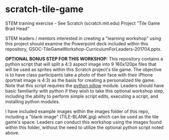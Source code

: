 # scratch-tile-game
STEM training exercise - See Scratch (scratch.mit.edu) Project "Tile Game Brad Head"

STEM leaders / mentors interested in creating a "learning workshop" using this project should examine the Powerpoint deck included within this repository, GSOC-TileGameWorkshop-CurriculumForLeaders-201704.pptx.

**OPTIONAL BONUS STEP FOR THIS WORKSHOP:** This repository contains a python script that will split a 4:3 aspect image into 9 160x120px files that will be used as sprites within this Scratch project's tile game.  The objective is to have class participants take a photo of their face with their iPhone (portrait image is 4:3) as the basis for creating a personalized tile game.  Note that this script requires the [python pillow](https://python-pillow.org) module.  Leaders should have basic familiarity with python if they wish to take this optional workshop step, including the ability to perform simple script edits, executing a script, and installing python modules.

I have included example images within the images folder of this repo, including a "blank image" (TILE-BLANK.jpg) which can be used as the tile game's space. Leaders can conduct this workshop using the images found within this folder, without the need to utilize the optional python script noted above.

